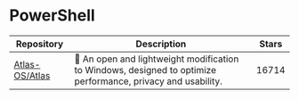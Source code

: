 # PowerShell

| Repository                                          | Description                                                                                                  | Stars |
| --------------------------------------------------- | ------------------------------------------------------------------------------------------------------------ | ----- |
| [Atlas-OS/Atlas](https://github.com/Atlas-OS/Atlas) | 🚀 An open and lightweight modification to Windows, designed to optimize performance, privacy and usability. | 16714 |
